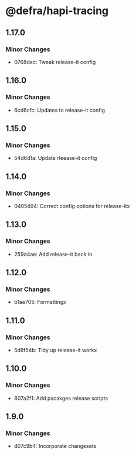# @defra/hapi-tracing

## 1.17.0

### Minor Changes

- 0768dec: Tweak release-it config

## 1.16.0

### Minor Changes

- 6cd6cfc: Updates to release-it config

## 1.15.0

### Minor Changes

- 54d6d1a: Update rleease-it config

## 1.14.0

### Minor Changes

- 0405494: Correct config options for release-itx

## 1.13.0

### Minor Changes

- 259d4ae: Add release-it back in

## 1.12.0

### Minor Changes

- b1ae705: Formattingx

## 1.11.0

### Minor Changes

- 5d8f54b: Tidy up release-it workx

## 1.10.0

### Minor Changes

- 807a2f1: Add pacakges release scripts

## 1.9.0

### Minor Changes

- d07c9b4: Incorporate changesets

